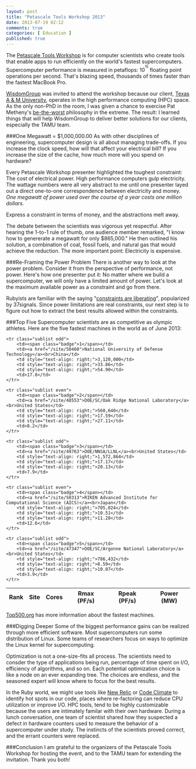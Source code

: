 ```yaml
---
layout: post
title: "Petascale Tools Workshop 2013"
date: 2013-07-19 02:12
comments: true
categories: [ Education ]
published: true
---
```

The [Petascale Tools Workshop](http://www.paradyn.org/CSCADS2013/index.html) is for computer scientists who create tools that enable apps to run efficiently on the world's fastest supercomputers. Supercomputer performance is measured in petaflops: 10<sup><sup>15</sup></sup> floating point operations per second. That's blazing speed, thousands of times faster than the fastest MacBook Pro. 
<!--more-->
[WisdomGroup](http://WisdomGroup.com) was invited to attend the workshop because our client, [Texas A & M University](http://www.wisdomgroup.com/case-studies/texas-am-university/), operates in the high performance computing (HPC) space. As the only non-PhD in the room, I was given a chance to exercise Pat Metheny's [be-the-worst](/blog/2013/07/17/pat-metheny-be-the-worst/) philosophy in the extreme. The result: I learned things that will help WisdomGroup to deliver better solutions for our clients, especially the TAMU team. 

###One Megawatt = $1,000,000.00
As with other disciplines of engineering, supercomputer design is all about managing trade-offs. If you increase the clock speed, how will that affect your electrical bill? If you increase the size of the cache, how much more will you spend on hardware?

Every Petascale Workshop presenter highlighted the toughest constraint: The cost of electrical power. High performance computers gulp electricity. The wattage numbers were all very abstract to me until one presenter layed out a direct one-to-one correspondence between electricity and money. _One megawatt of power used over the course of a year costs one million dollars._

Express a constraint in terms of money, and the abstractions melt away.

The debate between the scientists was vigorous yet respectful. After hearing the 1-to-1 rule of thumb, one audience member remarked, "I know how to genererate a megawatt for only $865,000." He then outlined his solution, a combination of coal, fossil fuels, and natural gas that would achieve the reduction. The more important point: Electricity is expensive.

###Re-Framing the Power Problem
There is another way to look at the power problem. Consider it from the perspective of performance, not power. Here's how one presenter put it: No matter where we build a supercomputer, we will only have a limited amount of power. Let's look at the maximum available power as a constraint and go from there.

Rubyists are familiar with the saying &#34;[constraints are liberating](http://gettingreal.37signals.com/ch03_Embrace_Constraints.php)&#34;, popularized by 37signals. Since power limitations are real constraints, our next step is to figure out how to extract the best results allowed within the constraints.

###Top Five
Supercomputer scientists are as competitive as olympic athletes. Here are the five fastest machines in the world as of June 2013:


<table class="table table-condensed">
	<thead>
	<tr>
		<th>Rank</th>
		<th>Site</th>
		<th>Cores</th>
		<th>Rmax (PF/s)</th>
		<th>Rpeak (PF/s)</th>
		<th>Power (MW)</th>
	</tr>
	</thead>

	<tr class="sublist odd">
		<td><span class="badge">1</span></td>
		<td><a href="/site/50460">National University of Defense Technology</a><br>China</td>
		<td style="text-align: right;">3,120,000</td>
		<td style="text-align: right;">33.86</td>
		<td style="text-align: right;">54.90</td>
		<td>17.8</td>
	</tr>

	<tr class="sublist even">
		<td><span class="badge">2</span></td>
		<td><a href="/site/48553">DOE/SC/Oak Ridge National Laboratory</a><br>United States</td>
		<td style="text-align: right;">560,640</td>
		<td style="text-align: right;">17.59</td>
		<td style="text-align: right;">27.11</td>
		<td>8.2</td>
	</tr>

	<tr class="sublist odd">
		<td><span class="badge">3</span></td>
		<td><a href="/site/49763">DOE/NNSA/LLNL</a><br>United States</td>
		<td style="text-align: right;">1,572,864</td>
		<td style="text-align: right;">17.17</td>
		<td style="text-align: right;">20.13</td>
		<td>7.9</td>
	</tr>

	<tr class="sublist even">
		<td><span class="badge">4</span></td>
		<td><a href="/site/50313">RIKEN Advanced Institute for Computational Science (AICS)</a><br>Japan</td>
		<td style="text-align: right;">705,024</td>
		<td style="text-align: right;">10.51</td>
		<td style="text-align: right;">11.28</td>
		<td>12.6</td>
	</tr>

	<tr class="sublist odd">
		<td><span class="badge">5</span></td>
		<td><a href="/site/47347">DOE/SC/Argonne National Laboratory</a><br>United States</td>
		<td style="text-align: right;">786,432</td>
		<td style="text-align: right;">8.59</td>
		<td style="text-align: right;">10.07</td>
		<td>3.9</td>
	</tr>
</table>

[Top500.org](http://top500.org) has more information about the fastest
machines.

###Digging Deeper
Some of the biggest performance gains can be realized through more efficient software. Most supercomputers run some distribution of Linux. Some teams of researchers focus on ways to optimize the Linux kernel for supercomputing.

Optimization is not a one-size-fits all process. The scientists need to consder the type of applications being run, percentage of time spent on I/O, efficiency of algorithms, and so on. Each potential optimization choice is like a node on an ever expanding tree. The choices are endless, and the seasoned expert will know where to focus for the best results.

In the Ruby world, we might use tools like [New Relic](http://newrelic.com) or [Code Climate](http://codeclimate.com) to identify hot spots in our code, places where re-factoring can reduce CPU utilization or improve I/O. HPC tools, tend to be highly customizable because the users are intimately familar with their own hardware. During a lunch conversation, one team of scientist shared how they suspected a defect in hardware counters used to measure the behavior of a supercomputer under study. The instincts of the scientists proved correct, and the errant counters were replaced.

###Conclusion
I am grateful to the organizers of the Petascale Tools Workshop for hosting the event, and to the TAMU team for extending the invitation. Thank you both!
